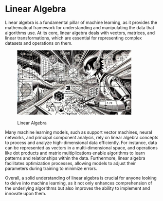 # Linear Algebra

Linear algebra is a fundamental pillar of machine learning, as it provides the mathematical framework for understanding and manipulating the data that algorithms use. At its core, linear algebra deals with vectors, matrices, and linear transformations, which are essential for representing complex datasets and operations on them.&#x20;

<div align="left">

<figure><img src="../../../.gitbook/assets/image (1) (1) (1).png" alt="" width="375"><figcaption><p>Linear Algebra</p></figcaption></figure>

</div>

Many machine learning models, such as support vector machines, neural networks, and principal component analysis, rely on linear algebra concepts to process and analyze high-dimensional data efficiently. For instance, data can be represented as vectors in a multi-dimensional space, and operations like dot products and matrix multiplications enable algorithms to learn patterns and relationships within the data. Furthermore, linear algebra facilitates optimization processes, allowing models to adjust their parameters during training to minimize errors.&#x20;

Overall, a solid understanding of linear algebra is crucial for anyone looking to delve into machine learning, as it not only enhances comprehension of the underlying algorithms but also improves the ability to implement and innovate upon them.

